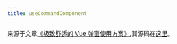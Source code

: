 ```yaml
---
title: useCommandComponent
---
```


来源于文章[《极致舒适的 Vue 弹窗使用方案》](),其源码在[这里](https://github.com/JessYan0913/vue-aide/blob/main/src/hooks/useCommandComponent.ts)。
